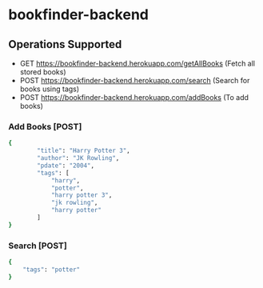 # bookfinder-backend 

## Operations Supported

*   GET     https://bookfinder-backend.herokuapp.com/getAllBooks (Fetch all stored books)
*   POST    https://bookfinder-backend.herokuapp.com/search (Search for books using tags)
*   POST    https://bookfinder-backend.herokuapp.com/addBooks (To add books)


### Add Books [POST]

```bash
{
        "title": "Harry Potter 3",
        "author": "JK Rowling",
        "pdate": "2004",
        "tags": [
            "harry",
            "potter",
            "harry potter 3",
            "jk rowling",
            "harry potter"
        ]
}
```

### Search [POST]

```bash
{
    "tags": "potter"
}
```